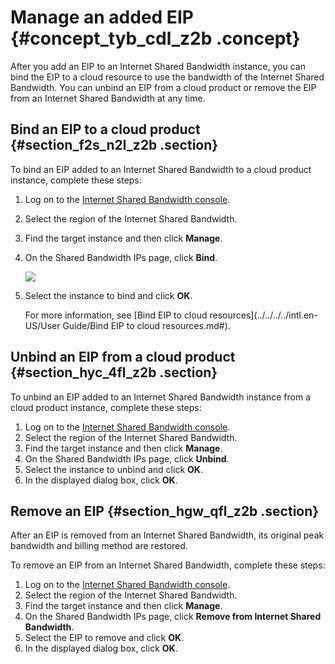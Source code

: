 # Manage an added EIP {#concept_tyb_cdl_z2b .concept}

After you add an EIP to an Internet Shared Bandwidth instance, you can bind the EIP to a cloud resource to use the bandwidth of the Internet Shared Bandwidth. You can unbind an EIP from a cloud product or remove the EIP from an Internet Shared Bandwidth at any time.

## Bind an EIP to a cloud product {#section_f2s_n2l_z2b .section}

To bind an EIP added to an Internet Shared Bandwidth to a cloud product instance, complete these steps:

1.  Log on to the [Internet Shared Bandwidth console](https://vpcnext.console.aliyun.com/cbwp/cn-hangzhou/cbwps).
2.  Select the region of the Internet Shared Bandwidth.
3.  Find the target instance and then click **Manage**.
4.  On the Shared Bandwidth IPs page, click **Bind**.

    ![](http://static-aliyun-doc.oss-cn-hangzhou.aliyuncs.com/assets/img/19058/153628721411096_en-US.png)

5.  Select the instance to bind and click **OK**.

    For more information, see [Bind EIP to cloud resources](../../../../intl.en-US/User Guide/Bind EIP to cloud resources.md#).


## Unbind an EIP from a cloud product {#section_hyc_4fl_z2b .section}

To unbind an EIP added to an Internet Shared Bandwidth instance from a cloud product instance, complete these steps:

1.  Log on to the [Internet Shared Bandwidth console](https://vpcnext.console.aliyun.com/cbwp/cn-hangzhou/cbwps).
2.  Select the region of the Internet Shared Bandwidth.
3.  Find the target instance and then click **Manage**.
4.  On the Shared Bandwidth IPs page, click **Unbind**.
5.  Select the instance to unbind and click **OK**.
6.  In the displayed dialog box, click **OK**.

## Remove an EIP {#section_hgw_qfl_z2b .section}

After an EIP is removed from an Internet Shared Bandwidth, its original peak bandwidth and billing method are restored.

To remove an EIP from an Internet Shared Bandwidth, complete these steps:

1.  Log on to the [Internet Shared Bandwidth console](https://vpcnext.console.aliyun.com/cbwp/cn-hangzhou/cbwps).
2.  Select the region of the Internet Shared Bandwidth.
3.  Find the target instance and then click **Manage**.
4.  On the Shared Bandwidth IPs page, click **Remove from Internet Shared Bandwidth**.
5.  Select the EIP to remove and click **OK**.
6.  In the displayed dialog box, click **OK**.

